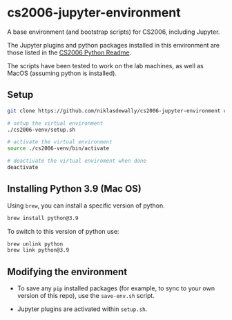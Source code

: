 # cs2006-jupyter-environment
A base environment (and bootstrap scripts) for CS2006, including Jupyter.

The Jupyter plugins and python packages installed in this environment are those listed in the
[CS2006 Python Readme](https://studres.cs.st-andrews.ac.uk/CS2006/Lectures/Python/README.md).

The scripts have been tested to work on the lab machines, as well as MacOS (assuming python is installed).

## Setup

```bash
git clone https://github.com/niklasdewally/cs2006-jupyter-environment cs2006-venv

# setup the virtual environment
./cs2006-venv/setup.sh

# activate the virtual environment
source ./cs2006-venv/bin/activate

# deactivate the virtual enviroment when done
deactivate
```

## Installing Python 3.9 (Mac OS)

Using `brew`, you can install a specific version of python.

```bash
brew install python@3.9
```

To switch to this version of python use:

```bash
brew unlink python
brew link python@3.9
```

## Modifying the environment

- To save any `pip` installed packages (for example, to sync to your own version of this repo),
use the `save-env.sh` script.

- Jupyter plugins are activated within `setup.sh`.
